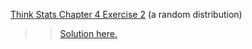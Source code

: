 [Think Stats Chapter 4 Exercise 2](http://greenteapress.com/thinkstats2/html/thinkstats2005.html#toc41) (a random distribution)

>> [Solution here.](https://github.com/t-ricco/dsp/blob/master/statistics/Ch4-2.ipynb)
